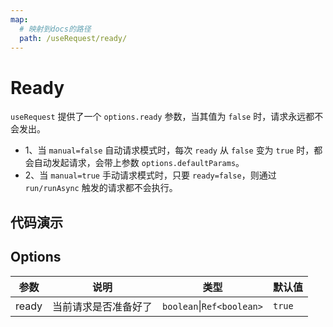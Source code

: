 ```yaml
---
map:
  # 映射到docs的路径
  path: /useRequest/ready/
---
```


# Ready

`useRequest` 提供了一个 `options.ready` 参数，当其值为 `false` 时，请求永远都不会发出。

- 1、当 `manual=false` 自动请求模式时，每次 `ready` 从 `false` 变为 `true` 时，都会自动发起请求，会带上参数 `options.defaultParams`。
- 2、当 `manual=true` 手动请求模式时，只要 `ready=false`，则通过 `run/runAsync` 触发的请求都不会执行。

## 代码演示

<demo src="./demo/demo.vue"
  language="vue"
  title=""
  desc="每次 ready 从 false 变为 true 时，都会重新发起请求"> </demo>

## Options

| 参数  | 说明                 | 类型                      | 默认值 |
| ----- | -------------------- | ------------------------- | ------ |
| ready | 当前请求是否准备好了 | `boolean`\|`Ref<boolean>` | `true` |
